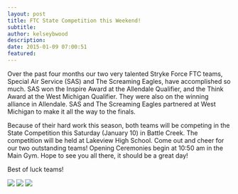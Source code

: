 ```yaml
---
layout: post
title: FTC State Competition this Weekend!
subtitle:
author: kelseybwood
description:
date: 2015-01-09 07:00:51
featured:
---
```


Over the past four months our two very talented Stryke Force FTC teams, Special Air Service (SAS) and The Screaming Eagles, have accomplished so much. SAS won the Inspire Award at the Allendale Qualifier, and the Think Award at the West Michigan Qualifier. They were also on the winning alliance in Allendale. SAS and The Screaming Eagles partnered at West Michigan to make it all the way to the finals.

Because of their hard work this season, both teams will be competing in the State Competition this Saturday (January 10) in Battle Creek. The competition will be held at Lakeview High School. Come out and cheer for our two outstanding teams! Opening Ceremonies begin at 10:50 am in the Main Gym. Hope to see you all there, it should be a great day!

Best of luck teams!

<img src="{{ site.url }}/assets/img/posts/2015/01/09/Screen-Shot-2015-01-08-at-10.25.51-PM.png">

<img src="{{ site.url }}/assets/img/posts/2015/01/09/Screen-Shot-2015-01-08-at-10.26.12-PM-224x300.png">

<img src="{{ site.url }}/assets/img/posts/2015/01/09/Screen-Shot-2015-01-08-at-10.29.00-PM-300x222.png">

